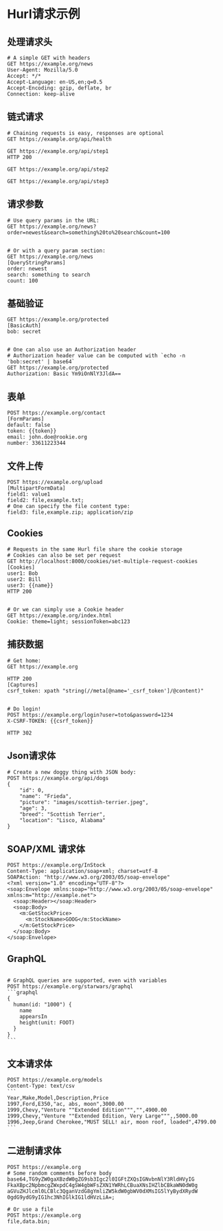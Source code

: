 # Hurl请求示例

## 处理请求头

```hurl
# A simple GET with headers            
GET https://example.org/news
User-Agent: Mozilla/5.0 
Accept: */*
Accept-Language: en-US,en;q=0.5
Accept-Encoding: gzip, deflate, br
Connection: keep-alive
```

## 链式请求

```hurl
# Chaining requests is easy, responses are optional
GET https://example.org/api/health

GET https://example.org/api/step1
HTTP 200

GET https://example.org/api/step2

GET https://example.org/api/step3
```

## 请求参数

```hurl
# Use query params in the URL:
GET https://example.org/news?order=newest&search=something%20to%20search&count=100


# Or with a query param section:            
GET https://example.org/news
[QueryStringParams]
order: newest
search: something to search
count: 100
```

## 基础验证

```hurl
GET https://example.org/protected
[BasicAuth]
bob: secret


# One can also use an Authorization header
# Authorization header value can be computed with `echo -n 'bob:secret' | base64`
GET https://example.org/protected
Authorization: Basic Ym9iOnNlY3JldA==
```

## 表单

```hurl
POST https://example.org/contact
[FormParams]
default: false
token: {{token}}
email: john.doe@rookie.org
number: 33611223344
```

## 文件上传

```hurl
POST https://example.org/upload
[MultipartFormData]
field1: value1
field2: file,example.txt;
# One can specify the file content type:
field3: file,example.zip; application/zip
```

## Cookies

```hurl
# Requests in the same Hurl file share the cookie storage
# Cookies can also be set per request    
GET http://localhost:8000/cookies/set-multiple-request-cookies
[Cookies]
user1: Bob
user2: Bill
user3: {{name}}
HTTP 200


# Or we can simply use a Cookie header
GET https://example.org/index.html
Cookie: theme=light; sessionToken=abc123
```

## 捕获数据

```hurl
# Get home:
GET https://example.org

HTTP 200
[Captures]
csrf_token: xpath "string(//meta[@name='_csrf_token']/@content)"


# Do login!
POST https://example.org/login?user=toto&password=1234
X-CSRF-TOKEN: {{csrf_token}}

HTTP 302
```

## Json请求体

```hurl
# Create a new doggy thing with JSON body:
POST https://example.org/api/dogs
{
    "id": 0,
    "name": "Frieda",
    "picture": "images/scottish-terrier.jpeg",
    "age": 3,
    "breed": "Scottish Terrier",
    "location": "Lisco, Alabama"
}
```

## SOAP/XML 请求体

```hurl
POST https://example.org/InStock
Content-Type: application/soap+xml; charset=utf-8
SOAPAction: "http://www.w3.org/2003/05/soap-envelope"
<?xml version="1.0" encoding="UTF-8"?>
<soap:Envelope xmlns:soap="http://www.w3.org/2003/05/soap-envelope" xmlns:m="http://example.net">
  <soap:Header></soap:Header>
  <soap:Body>
    <m:GetStockPrice>
      <m:StockName>GOOG</m:StockName>
    </m:GetStockPrice>
  </soap:Body>
</soap:Envelope>
```

## GraphQL

````hurl

# GraphQL queries are supported, even with variables            
POST https://example.org/starwars/graphql
```graphql
{
  human(id: "1000") {
    name
    appearsIn
    height(unit: FOOT)
  }
}
```
````

## 文本请求体

````hurl
POST https://example.org/models
Content-Type: text/csv
```
Year,Make,Model,Description,Price
1997,Ford,E350,"ac, abs, moon",3000.00
1999,Chevy,"Venture ""Extended Edition""","",4900.00
1999,Chevy,"Venture ""Extended Edition, Very Large""",,5000.00
1996,Jeep,Grand Cherokee,"MUST SELL! air, moon roof, loaded",4799.00
```
````

## 二进制请求体

```hurl
POST https://example.org
# Some random comments before body
base64,TG9yZW0gaXBzdW0gZG9sb3Igc2l0IGFtZXQsIGNvbnNlY3RldHVyIG
FkaXBpc2NpbmcgZWxpdC4gSW4gbWFsZXN1YWRhLCBuaXNsIHZlbCBkaWN0dW0g
aGVuZHJlcml0LCBlc3QganVzdG8gYmliZW5kdW0gbWV0dXMsIG5lYyBydXRydW
0gdG9ydG9yIG1hc3NhIGlkIG1ldHVzLiA=;

# Or use a file
POST https://example.org
file,data.bin;
```

